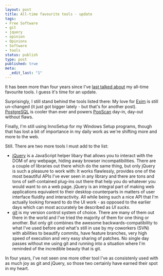 ```yaml
---
layout: post
title: All-time favourite tools - update
tags:
- Free Software
- git
- jquery
- opinion
- Opinions
- Software
- tools
status: publish
type: post
published: true
meta:
  _edit_last: "1"
---
```

It has been more than four years since I've <a href="/2004/06/all-time-favourite-tools/">last talked about</a> my all-time favourite tools. I guess it's time for an update.

Surprisingly, I still stand behind the tools listed there: My love for <a href="http://www.exim.org">Exim</a> is still un-changed (it just got bigger lately - but that's for another post). <a href="http://www.postgresql.org">PostgreSQL</a> is cooler than ever and powers <a href="http://www.popscan.net">PopScan</a> day-in, day-out without flaws.

Finally, I'm still using InnoSetup for my Windows Setup programs, though that has lost a bit of importance in my daily work as we're shifting more and more to the web.

Still. There are two more tools I must add to the list:
<ul>
	<li><a href="http://www.jquery.org">jQuery</a> is a JavaScript helper libary that allows you to interact with the DOM of any webpage, hiding away browser incompatibilities. There are a couple of libraries out there which do the same thing, but only jQuery is such a pleasure to work with: It works flawlessly, provides one of the most beautiful APIs I've ever seen in any library and there are tons and tons of self-contained plug-ins out there that help you do whatever you would want to on a web page.
jQuery is an integral part of making web applications equivalent to their desktop counterparts in matters of user interface fluidity and interactivity.
All while being such a nice API that I'm actually looking forward to do the UI work - as opposed to the earlier days which can most accurately be described as <em>UI sucks</em>.</li>
	<li><a href="http://git-scm.com/">git</a> is my version control system of choice. There are many of them out there in the world and I've tried the majority of them for one thing or another. But only git combines the awesome backwards-compatibility to what I've used before and what's still in use by my coworkers (SVN) with abilities to beautify commits, have feature branches, very high speed of execution and very easy sharing of patches.
No single day passes without me using git and running into a situation where I'm reminded of the incredible beauty that is git.</li>
</ul>
In four years, I've not seen one more other tool I've as consistenly used with as much joy as git and jQuery, so those two certainly have earned their spot in my heart.
